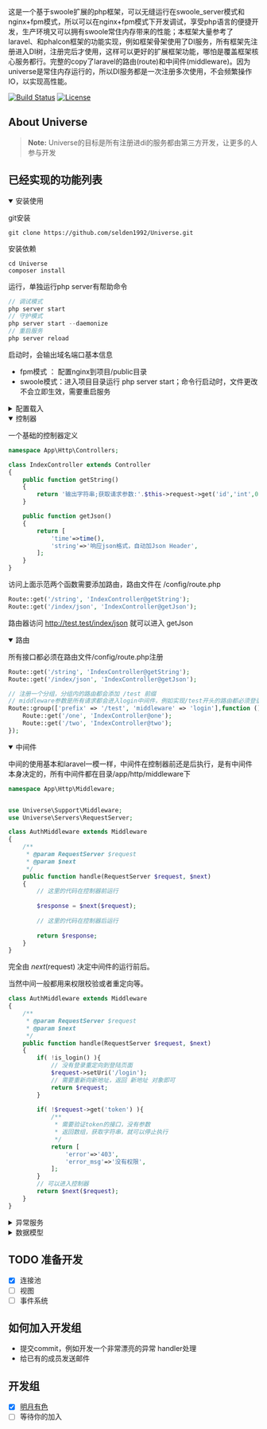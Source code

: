 这是一个基于swoole扩展的php框架，可以无缝运行在swoole_server模式和nginx+fpm模式，所以可以在nginx+fpm模式下开发调试，享受php语言的便捷开发，生产环境又可以拥有swoole常住内存带来的性能；本框架大量参考了laravel、和phalcon框架的功能实现，例如框架骨架使用了DI服务，所有框架先注册进入DI树，注册完后才使用，这样可以更好的扩展框架功能，哪怕是覆盖框架核心服务都行。完整的copy了laravel的路由(route)和中间件(middleware)。因为universe是常住内存运行的，所以DI服务都是一次注册多次使用，不会频繁操作IO，以实现高性能。

<p align="">
<a href="https://packagist.org/packages/selden1992/Universe"><img src="https://travis-ci.org/laravel/framework.svg" alt="Build Status"></a>
<a href="https://packagist.org/packages/selden1992/Universe"><img src="https://poser.pugx.org/laravel/framework/license.svg" alt="License"></a>
</p>

## About Universe

> **Note:** Universe的目标是所有注册进di的服务都由第三方开发，让更多的人参与开发

## 已经实现的功能列表

<details open="open">
    <summary>安装使用</summary>
    
git安装
~~~~
git clone https://github.com/selden1992/Universe.git
~~~~
安装依赖
~~~~
cd Universe
composer install
~~~~
运行，单独运行php server有帮助命令
~~~~php
// 调试模式
php server start
// 守护模式
php server start --daemonize
// 重启服务
php server reload
~~~~
启动时，会输出域名端口基本信息


- fpm模式   ：   配置nginx到项目/public目录
- swoole模式：进入项目目录运行 php server start；命令行启动时，文件更改不会立即生效，需要重启服务
    
</details>

<details>
    <summary>配置载入</summary>
    
所有的配置都在config目录下，默认加载配置文件
~~~~
universe/config/app.php
~~~~
    
</details>

<details open="open">
    <summary>控制器</summary>

一个基础的控制器定义
    
~~~~php
namespace App\Http\Controllers;

class IndexController extends Controller
{
    public function getString()
    {
        return '输出字符串;获取请求参数:'.$this->request->get('id','int',0);
    }

    public function getJson()
    {
        return [
            'time'=>time(),
            'string'=>'响应json格式，自动加Json Header',
        ];
    }
}
~~~~

访问上面示范两个函数需要添加路由，路由文件在 /config/route.php
    
~~~~php
Route::get('/string', 'IndexController@getString');
Route::get('/index/json', 'IndexController@getJson');
~~~~

路由器访问   http://test.test/index/json  就可以进入  getJson

</details>

<details open="open">
    <summary>路由</summary>
    
所有接口都必须在路由文件/config/route.php注册
~~~~php
Route::get('/string', 'IndexController@getString');
Route::get('/index/json', 'IndexController@getJson');

// 注册一个分组，分组内的路由都会添加 /test 前缀
// middleware参数是所有请求都会进入login中间件，例如实现/test开头的路由都必须登录后才能访问
Route::group(['prefix' => '/test', 'middleware' => 'login'],function () {
    Route::get('/one', 'IndexController@one');
    Route::get('/two', 'IndexController@two');
});
~~~~

</details>

<details open="open">
    <summary>中间件</summary>
    
中间的使用基本和laravel一模一样，中间件在控制器前还是后执行，是有中间件本身决定的，所有中间件都在目录/app/http/middleware下

~~~~php
namespace App\Http\Middleware;


use Universe\Support\Middleware;
use Universe\Servers\RequestServer;

class AuthMiddleware extends Middleware
{
    /**
     * @param RequestServer $request
     * @param $next
     */
    public function handle(RequestServer $request, $next)
    {
        // 这里的代码在控制器前运行
        
        $response = $next($request);
        
        // 这里的代码在控制器后运行
        
        return $response;
    }
}
~~~~
完全由 $next($request) 决定中间件的运行前后。

当然中间一般都用来权限校验或者重定向等。
~~~~php
class AuthMiddleware extends Middleware
{
    /**
     * @param RequestServer $request
     * @param $next
     */
    public function handle(RequestServer $request, $next)
    {
        if( !is_login() ){
            // 没有登录重定向到登陆页面
            $request->setUri('/login');
            // 需要重新向新地址，返回 新地址 对象即可
            return $request;
        }
        
        if( !$request->get('token') ){
            /**
             * 需要验证token的接口，没有参数
             * 返回数组，获取字符串，就可以停止执行
             */
            return [
                'error'=>'403',
                'error_msg'=>'没有权限',
            ];
        }
        // 可以进入控制器
        return $next($request);
    }
}
~~~~

    
</details>

<details>
    <summary>异常服务</summary>
    
/app/Exceptions/Kernel.php 注册异常需要经过的handler
~~~~php
class Kernel extends ExceptionKernel
{
    /**
     * 注册异常处理
     *
     * @return mixed
     * @author 明月有色 <2206582181@qq.com>
     */
    public function register()
    {
        if( is_debug() ){
            // 如果调试，把错误展示出来
            $this->server->pushHandler(new PrettyPageHandler());
        }
        // 所有错误日记记录
        $this->server->pushHandler(new LoggerHandler());
        // 404 优先处理
        $this->server->pushHandler(new NotFoundHandler());
    }
}
~~~~
上面注册了3个handler

- 把所有错误写入日记
- 把错误显示出来
- 404展示一个简单页面
    
</details>

<details>
    <summary>数据模型</summary>
    
~~~~php
dump(DB::table('test')->find(1));
User::find(1);l
~~~~
使用上完全跟laravel一样，因为集成的是相同的composer包，如果需要用其他的orm，重新注册DI即可
    
</details>

## TODO 准备开发

- [x] 连接池
- [ ] 视图
- [ ] 事件系统

## 如何加入开发组

- 提交commit，例如开发一个非常漂亮的异常 handler处理
- 给已有的成员发送邮件 

## 开发组

- [x] [明月有色](https://blog.ctfang.com) 
- [ ] 等待你的加入